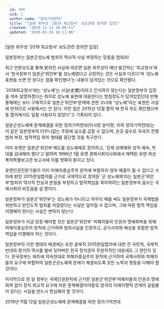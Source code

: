 ```yaml
---
  id: 499
  uid: 2
  author_name: "정의기억연대"
  title: "[일본 외무성 ‘2019 외교청서’ 보도관련 정의연 입장]"
  created: "2019-11-12 18:09:51"
  updated: "2020-01-28 16:11:06"
---
```

\[일본 외무성 ‘2019 외교청서’ 보도관련 정의연 입장\] 

일본정부는 일본군성노예 범죄의 역사적 사실 부정하는 망동을 멈춰라!

최근 언론보도를 통해 밝혀진 사실에 따르면 일본 외무성이 매년 발간하는 ‘외교청서’에서 ‘한국정부가 일본군’위안부‘를 성노예였다고 규정하는 것은 사실과 다르다’며 ‘성노예 표현을 쓰면 안 된다는 점을 확인했다’는 내용이 담겨있는 것으로 확인됐다. 

 ‘2018외교청서’에는 ‘성노예’는 사실(史實)이라고 인식하지 않는다는 일본정부의 입장을 계속 설명하겠다는 취지로 성노예 표현에 대응한다는 방침정도가 담겨있었던데 반해 올해에는 보다 구체적으로 일본군‘위안부’문제에 관한 코너에 “성노예”라는 표현은 사실에 반하므로 사용해서는 안 된다. 이런 점은 2015년 12월 합의 때 한국 측도 확인했으며 동 합의에서도 일절 사용되지 않았다“고 기록되어 있다. 

일본군성노예제 문제해결을 위한 정의기억연대(이사장 윤미향, 이하 정의기억연대)는 이 같은 일본정부의 터무니없는 주장에 실소를 금할 수 없으며, 온갖 꼼수로 자국의 전쟁범죄 부정, 법적책임 회피 행태를 중단할 것을 촉구한다. 

이미 유엔은 일본군‘위안부’제도를 성노예제로 정의하고, ‘강제 성매매와 성적 예속, 학대를 감내해야 했다’고 말하며 1996년 1월 유엔 경제사회이사회에서 채택된 유엔 여성폭력특별보고관 보고서에 이를 명확히 밝히고 있다. 

유엔인권전문가들이 이미 피해자중심주의 원칙에 부합하지 않아 해결이 될 수 없다고 수차례 밝힌 2015한일합의를 근거로 국제적으로 정의된 ‘군 성노예제’라는 일본군‘위안부’범죄의 역사적 진실과 본질을 부정하고 법적책임을 회피하려는 일본정부의 꼼수는 국제사회의 비웃음을 살 뿐이다. 

일본정부가 일본군‘위안부’는 성노예가 아니라고 아무리 떼를 써도 일본정부가 국제법을 위반하고 반인도적 범죄를 저질렀다는 사실은 덮어질 수 없으며, 그에 따른 법적 책임을 이행해야 한다는 사실은 변하지 않는다. 

일본정부가 지금 당장 해야할 것은 일본군‘위안부’ 피해자들의 인권과 명예회복을 위해 피해자중심주의 원칙에 근거하여 범죄사실을 인정하고, 공식사죄와 배상을 포함한 법적책임을 이행해야 하는 것이다.

일본정부의 이런 행태의 배경에는 또한 굴욕적 2015한일합의에 대한 전 국민적, 국제적 반대와 항거의 역사를 벌써 잊어버린 한국 정치권의 무원칙적인 대응에도 그 원인이 있다. 한국정부는 애초에 약속한대로 피해자중심주의 원칙에 근거하여 국제사회와 피해자들의 요구에 부합하여 일본군성노예제 문제가 해결되도록 모든 노력과 행동을 다해야 할 것이다. 

마지막으로 한.일 정부는 국제인권원칙에 근거한 일본군‘위안부’피해자들의 인권과 명예회복 없이 정치.외교적 요구에 따른 문제해결이야말로 양국의 미래지향적 관계의 걸림돌이 된다는 사실을 반드시 명심해야 할 것이다. 

2019년 11월 12일
 일본군성노예제 문제해결을 위한 정의기억연대